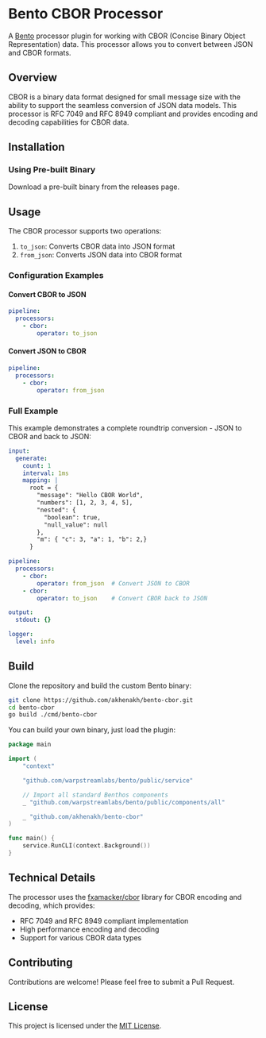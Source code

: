 # Bento CBOR Processor

A [Bento](https://warpstreamlabs.github.io/bento/) processor plugin for working with CBOR (Concise Binary Object Representation) data. This processor allows you to convert between JSON and CBOR formats.

## Overview

CBOR is a binary data format designed for small message size with the ability to support the seamless conversion of JSON data models. This processor is RFC 7049 and RFC 8949 compliant and provides encoding and decoding capabilities for CBOR data.

## Installation

### Using Pre-built Binary

Download a pre-built binary from the releases page.


## Usage

The CBOR processor supports two operations:

1. `to_json`: Converts CBOR data into JSON format
2. `from_json`: Converts JSON data into CBOR format

### Configuration Examples

#### Convert CBOR to JSON

```yaml
pipeline:
  processors:
    - cbor:
        operator: to_json
```

#### Convert JSON to CBOR

```yaml
pipeline:
  processors:
    - cbor:
        operator: from_json
```

### Full Example

This example demonstrates a complete roundtrip conversion - JSON to CBOR and back to JSON:

```yaml
input:
  generate:
    count: 1
    interval: 1ms
    mapping: |
      root = {
        "message": "Hello CBOR World",
        "numbers": [1, 2, 3, 4, 5],
        "nested": {
          "boolean": true,
          "null_value": null
        },
        "m": { "c": 3, "a": 1, "b": 2,}
      }

pipeline:
  processors:
    - cbor:
        operator: from_json  # Convert JSON to CBOR
    - cbor:
        operator: to_json    # Convert CBOR back to JSON

output:
  stdout: {}

logger:
  level: info
```

## Build

Clone the repository and build the custom Bento binary:

```bash
git clone https://github.com/akhenakh/bento-cbor.git
cd bento-cbor
go build ./cmd/bento-cbor
```

You can build your own binary, just load the plugin:

```go
package main

import (
	"context"

	"github.com/warpstreamlabs/bento/public/service"

	// Import all standard Benthos components
	_ "github.com/warpstreamlabs/bento/public/components/all"

	_ "github.com/akhenakh/bento-cbor"
)

func main() {
	service.RunCLI(context.Background())
}
```

## Technical Details

The processor uses the [fxamacker/cbor](https://github.com/fxamacker/cbor) library for CBOR encoding and decoding, which provides:

- RFC 7049 and RFC 8949 compliant implementation
- High performance encoding and decoding
- Support for various CBOR data types

## Contributing

Contributions are welcome! Please feel free to submit a Pull Request.

## License

This project is licensed under the [MIT License](LICENSE).
